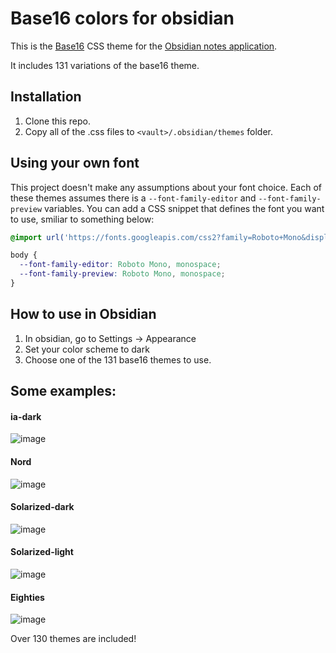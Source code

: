 # Base16 colors for obsidian

This is the [Base16][b16] CSS theme for the [Obsidian notes application][o].

It includes 131 variations of the base16 theme.

## Installation

1. Clone this repo.
2. Copy all of the .css files to `<vault>/.obsidian/themes` folder.


## Using your own font
This project doesn't make any assumptions about your font choice.  Each of these themes assumes there is a `--font-family-editor` and `--font-family-preview` variables.  You can add a CSS snippet that defines the font you want to use, smiliar to something below:

```css
@import url('https://fonts.googleapis.com/css2?family=Roboto+Mono&display=swap');

body {
  --font-family-editor: Roboto Mono, monospace;
  --font-family-preview: Roboto Mono, monospace;
}
```

## How to use in Obsidian

1. In obsidian, go to Settings -> Appearance
2. Set your color scheme to dark
3. Choose one of the 131 base16 themes to use.

[o]: https://obsidian.md
[b16]: https://github.com/chriskempson/base16
[themes]: https://github.com/gammons/base16-obsidian/tree/main/base16-themes


## Some examples:

#### ia-dark

![image](https://user-images.githubusercontent.com/38560/123446102-8bb34080-d5a6-11eb-9ba8-6cb283abf850.png)

#### Nord

![image](https://user-images.githubusercontent.com/38560/123446243-b0a7b380-d5a6-11eb-8195-b366ebde02bb.png)

#### Solarized-dark

![image](https://user-images.githubusercontent.com/38560/123446442-e3ea4280-d5a6-11eb-8fc2-913a2723a443.png)

#### Solarized-light

![image](https://user-images.githubusercontent.com/38560/123446520-f6647c00-d5a6-11eb-99be-55520a55df6e.png)

#### Eighties

![image](https://user-images.githubusercontent.com/38560/123446709-214ed000-d5a7-11eb-97e9-e367b14faa1e.png)

Over 130 themes are included!
